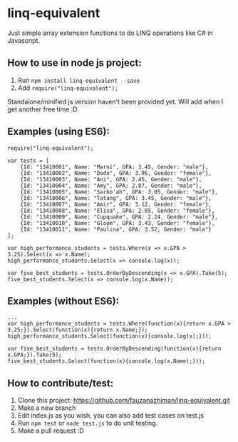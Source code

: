 # linq-equivalent
Just simple array extension functions to do LINQ operations like C# in Javascript.

## How to use in node js project:
1. Run `npm install linq-equivalent --save`
2. Add `require("linq-equivalent");`

Standalone/minified js version haven't been provided yet. Will add when I get another free time :D

## Examples (using ES6):

```
require("linq-equivalent");

var tests = [
	{Id: "13410001", Name: "Marni", GPA: 3.45, Gender: "male"},
	{Id: "13410002", Name: "Dodo", GPA: 3.95, Gender: "female"},
	{Id: "13410003", Name: "Ani", GPA: 2.45, Gender: "male"},
	{Id: "13410004", Name: "Amy", GPA: 2.87, Gender: "male"},
	{Id: "13410005", Name: "Sarbo'ah", GPA: 3.05, Gender: "male"},
	{Id: "13410006", Name: "Tatang", GPA: 3.45, Gender: "male"},
	{Id: "13410007", Name: "Amir", GPA: 3.12, Gender: "female"},
	{Id: "13410008", Name: "Elisa", GPA: 2.85, Gender: "female"},
	{Id: "13410009", Name: "Cupquake", GPA: 2.24, Gender: "male"},
	{Id: "13410010", Name: "Gloom", GPA: 3.43, Gender: "female"},	
	{Id: "13410011", Name: "Paulina", GPA: 3.52, Gender: "male"}
];

var high_performance_students = tests.Where(x => x.GPA > 3.25).Select(x => x.Name);
high_performance_students.Select(x => console.log(x));

var five_best_students = tests.OrderByDescending(x => x.GPA).Take(5);
five_best_students.Select(x => console.log(x.Name));
```
## Examples (without ES6):

```
...
var high_performance_students = tests.Where(function(x){return x.GPA > 3.25;}).Select(function(x){return x.Name;});
high_performance_students.Select(function(x){console.log(x);}));

var five_best_students = tests.OrderByDescending(function(x){return x.GPA;}).Take(5);
five_best_students.Select(function(x){console.log(x.Name);}));
```


## How to contribute/test:
1. Clone this project: https://github.com/fauzanazhiman/linq-equivalent.git
2. Make a new branch
3. Edit index.js as you wish, you can also add test cases on test.js
4. Run `npm test` or `node test.js` to do unit testing.
5. Make a pull request :D
